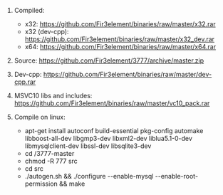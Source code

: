 1. Compiled:
	* x32: https://github.com/Fir3element/binaries/raw/master/x32.rar
	* x32 (dev-cpp): https://github.com/Fir3element/binaries/raw/master/x32_dev.rar
	* x64: https://github.com/Fir3element/binaries/raw/master/x64.rar

2. Source: https://github.com/Fir3element/3777/archive/master.zip

3. Dev-cpp: https://github.com/Fir3element/binaries/raw/master/dev-cpp.rar

4. MSVC10 libs and includes: https://github.com/Fir3element/binaries/raw/master/vc10_pack.rar

5. Compile on linux:
	* apt-get install autoconf build-essential pkg-config automake libboost-all-dev libgmp3-dev libxml2-dev liblua5.1-0-dev libmysqlclient-dev libssl-dev libsqlite3-dev
	* cd /3777-master
	* chmod -R 777 src
	* cd src
	* ./autogen.sh && ./configure --enable-mysql --enable-root-permission && make
